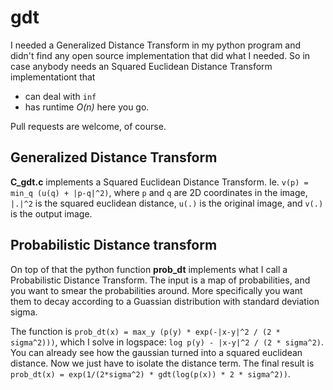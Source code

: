 gdt
===

I needed a Generalized Distance Transform in my python program and didn't find
any open source implementation that did what I needed. So in case anybody needs
an Squared Euclidean Distance Transform implementationt that
* can deal with `inf`
* has runtime _O(n)_
here you go.

Pull requests are welcome, of course.

Generalized Distance Transform
------------------------------

**C_gdt.c** implements a Squared Euclidean Distance Transform.  Ie. `v(p) =
min_q (u(q) + |p-q|^2)`, where `p` and `q` are 2D coordinates in the image,
`|.|^2` is the squared euclidean distance, `u(.)` is the original image,
and `v(.)` is the output image.


Probabilistic Distance transform
--------------------------------

On top of that the python function **prob_dt** implements what I call a
Probabilistic Distance Transform. The input is a map of probabilities, and
you want to smear the probabilities around. More specifically you want them
to decay according to a Guassian distribution with standard deviation sigma.

The function is `prob_dt(x) = max_y (p(y) * exp(-|x-y|^2 / (2 * sigma^2)))`,
which I solve in logspace: `log p(y) - |x-y|^2 / (2 * sigma^2)`. You can
already see how the gaussian turned into a squared euclidean distance. Now we
just have to isolate the distance term. The final result is `prob_dt(x) =
exp(1/(2*sigma^2) * gdt(log(p(x)) * 2 * sigma^2))`.
